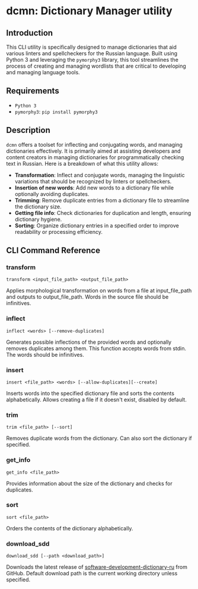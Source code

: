 # dcmn: Dictionary Manager utility

## Introduction

This CLI utility is specifically designed to manage dictionaries that aid various linters and spellcheckers for the Russian language. Built using Python 3 and leveraging the `pymorphy3` library, this tool streamlines the process of creating and managing wordlists that are critical to developing and managing language tools.

## Requirements

- `Python 3`
- `pymorphy3`: `pip install pymorphy3`

## Description

`dcmn` offers a toolset for inflecting and conjugating words, and managing dictionaries effectively. It is primarily aimed at assisting developers and content creators in managing dictionaries for programmatically checking text in Russian. Here is a breakdown of what this utility allows:

- **Transformation**: Inflect and conjugate words, managing the linguistic variations that should be recognized by linters or spellcheckers.
- **Insertion of new words**: Add new words to a dictionary file while optionally avoiding duplicates.
- **Trimming**: Remove duplicate entries from a dictionary file to streamline the dictionary size.
- **Getting file info**: Check dictionaries for duplication and length, ensuring dictionary hygiene.
- **Sorting**: Organize dictionary entries in a specified order to improve readability or processing efficiency.

## CLI Command Reference

### transform
  
  `transform <input_file_path> <output_file_path>`
  
  Applies morphological transformation on words from a file at input_file_path and outputs to output_file_path. Words in the source file should be infinitives.

### inflect

  `inflect <words> [--remove-duplicates]`
  
  Generates possible inflections of the provided words and optionally removes duplicates among them. This function accepts words from stdin. The words should be infinitives.

### insert
  
  `insert <file_path> <words> [--allow-duplicates][--create]`
  
  Inserts words into the specified dictionary file and sorts the contents alphabetically. Allows creating a file if it doesn't exist, disabled by default.

### trim

  `trim <file_path> [--sort]`
  
  Removes duplicate words from the dictionary. Can also sort the dictionary if specified.

### get_info

  `get_info <file_path>`
  
  Provides information about the size of the dictionary and checks for duplicates.

### sort

  `sort <file_path>`
  
  Orders the contents of the dictionary alphabetically.

### download_sdd
  
  `download_sdd [--path <download_path>]`
  
  Downloads the latest release of [software-development-dictionary-ru](https://github.com/AlexJameson/software-development-dictionary-ru) from GitHub. Default download path is the current working directory unless specified.
